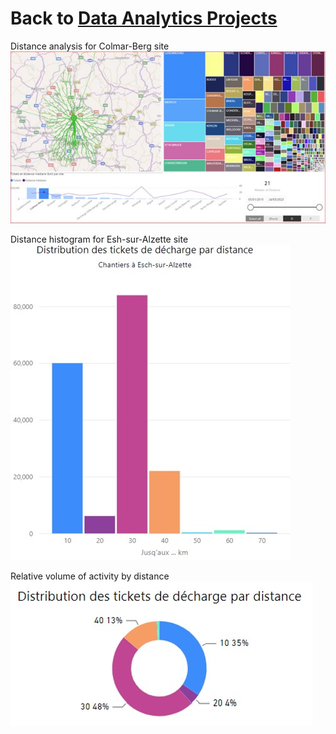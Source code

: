 # **Back to [Data Analytics Projects](<../../README.md>)**


Distance analysis for Colmar-Berg site\
![](<Overview for the site in Colmar-Berg.jpg>)

Distance histogram for Esh-sur-Alzette site\
![](<Histogram.jpg>)

Relative volume of activity by distance\
![](<Donut chart.jpg>)
